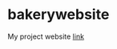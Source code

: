 # bakerywebsite

My project website [link](https://bakerywebsite-jeusntxf8-sakis-projects-731d5d3d.vercel.app/)